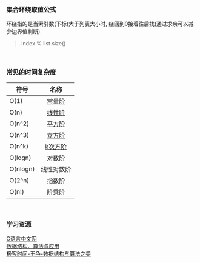 ### 集合环绕取值公式
环绕指的是当索引数(下标)大于列表大小时, 绕回到0接着往后找(通过求余可以减少边界值判断).     
> index % list.size()

&nbsp;  

### 常见的时间复杂度
| 符号 | 名称 |
|---|:---:|
| O(1) | [常量阶](time_complexity/O1.md) |
| O(n) | [线性阶](time_complexity/On.md) |
| O(n^2) | [平方阶](time_complexity/On^2.md) |
| O(n^3) | [立方阶](time_complexity/On^3.md) |
| O(n^k) | [k次方阶](time_complexity/On^k.md) |
| O(logn) | [对数阶](time_complexity/Ologn.md) |
| O(nlogn) | 线性对数阶 |
| O(2^n) | 指数阶 |
| O(n!) | 阶乘阶 |


&nbsp;  

### 学习资源
[C语言中文网](http://c.biancheng.net/data_structure/)   
[数据结构、算法与应用](https://book.douban.com/subject/26421141/)   
[极客时间-王争-数据结构与算法之美](https://time.geekbang.org/column/126)
